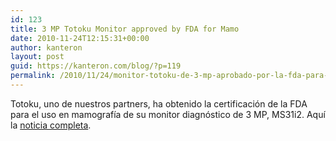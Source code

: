 ```yaml
---
id: 123
title: 3 MP Totoku Monitor approved by FDA for Mamo
date: 2010-11-24T12:15:31+00:00
author: kanteron
layout: post
guid: https://kanteron.com/blog/?p=119
permalink: /2010/11/24/monitor-totoku-de-3-mp-aprobado-por-la-fda-para-mamografia/
---
```

Totoku, uno de nuestros partners, ha obtenido la certificación de la FDA para el uso en mamografía de su monitor diagnóstico de 3 MP, MS31i2. Aquí la [noticia completa](https://www.totoku.com/display/news/20101018.shtml).